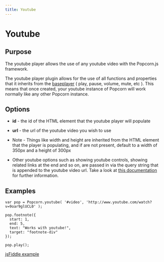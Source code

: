 ```yaml
---
title: Youtube
---
```

# Youtube #

## Purpose ##

The youtube player allows the use of any youtube video with the Popcorn.js framework.

The youtube player plugin allows for the use of all functions and properties that it inherits from the [baseplayer]() ( play, pause, volume, mute, etc ).  This means that once created, your youtube instance of Popcorn will work normally like any other Popcorn instance.

## Options ##

* **id** - the id of the HTML element that the youtube player will populate
* **url** - the url of the youtube video you wish to use

* Note - Things like width and height are inherited from the HTML element that the player is populating, and if are not present, default to a width of 350px and a height of 300px
* Other youtube options such as showing youtube controls, showing related links at the end and so on, are passed in via the query string that is appended to the youtube video url. Take a look at [this documentation]() for further information.

## Examples ##

    var pop = Popcorn.youtube( '#video', 'http://www.youtube.com/watch?v=9oar9glUCL0' );

    pop.footnote({
      start: 1,
      end: 5,
      text: "Works with youtube!",
      target: "footnote-div"
    });

    pop.play();

[jsFiddle example](http://jsfiddle.net/popcornjs/whvkP/)
